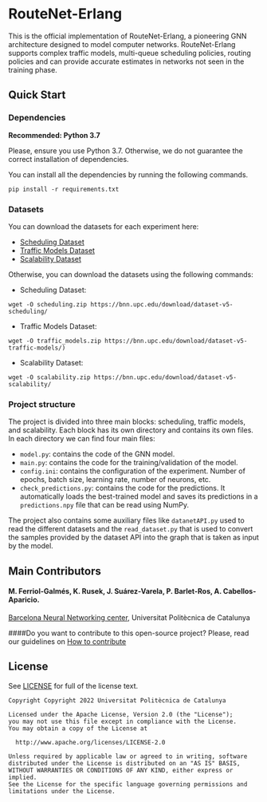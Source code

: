 # RouteNet-Erlang

This is the official implementation of RouteNet-Erlang, a pioneering GNN architecture designed to model computer 
networks. RouteNet-Erlang supports complex traffic models, multi-queue scheduling policies, routing policies and 
can provide accurate estimates in networks not seen in the training phase.

## Quick Start
### Dependencies

**Recommended: Python 3.7**

Please, ensure you use Python 3.7. Otherwise, we do not guarantee the correct installation of dependencies.

You can install all the dependencies by running the following commands.
```
pip install -r requirements.txt
```

### Datasets
You can download the datasets for each experiment here:
- [Scheduling Dataset](https://bnn.upc.edu/download/dataset-v5-scheduling/)
- [Traffic Models Dataset](https://bnn.upc.edu/download/dataset-v5-traffic-models/)
- [Scalability Dataset](https://bnn.upc.edu/download/dataset-v5-scalability/)

Otherwise, you can download the datasets using the following commands:
- Scheduling Dataset:
```
wget -O scheduling.zip https://bnn.upc.edu/download/dataset-v5-scheduling/
```
- Traffic Models Dataset:
```
wget -O traffic_models.zip https://bnn.upc.edu/download/dataset-v5-traffic-models/)
```
- Scalability Dataset:
```
wget -O scalability.zip https://bnn.upc.edu/download/dataset-v5-scalability/
```

### Project structure

The project is divided into three main blocks: scheduling, traffic models, and scalability. Each block has its own 
directory and contains its own files. In each directory we can find four main files:
- `model.py`: contains the code of the GNN model.
- `main.py`: contains the code for the training/validation of the model.
- `config.ini`: contains the configuration of the experiment. Number of epochs, batch size, learning rate, number of
neurons, etc.
- `check_predictions.py`: contains the code for the predictions. It automatically loads the best-trained model and 
saves its predictions in a `predictions.npy` file that can be read using NumPy.

The project also contains some auxiliary files like `datanetAPI.py` used to read the different datasets and the 
`read_dataset.py` that is used to convert the samples provided by the dataset API into the graph that is taken as
input by the model.

## Main Contributors
#### M. Ferriol-Galmés, K. Rusek, J. Suárez-Varela, P. Barlet-Ros, A. Cabellos-Aparicio.

[Barcelona Neural Networking center](https://bnn.upc.edu/), Universitat Politècnica de Catalunya

####Do you want to contribute to this open-source project? Please, read our guidelines on [How to contribute](CONTRIBUTING.md)

## License
See [LICENSE](LICENSE) for full of the license text.

```
Copyright Copyright 2022 Universitat Politècnica de Catalunya

Licensed under the Apache License, Version 2.0 (the "License");
you may not use this file except in compliance with the License.
You may obtain a copy of the License at

  http://www.apache.org/licenses/LICENSE-2.0

Unless required by applicable law or agreed to in writing, software
distributed under the License is distributed on an "AS IS" BASIS,
WITHOUT WARRANTIES OR CONDITIONS OF ANY KIND, either express or implied.
See the License for the specific language governing permissions and
limitations under the License.
```